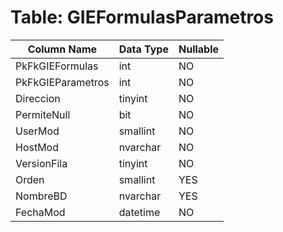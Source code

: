 # Table: GIEFormulasParametros

| Column Name | Data Type | Nullable |
|-------------|-----------|----------|
| PkFkGIEFormulas | int | NO |
| PkFkGIEParametros | int | NO |
| Direccion | tinyint | NO |
| PermiteNull | bit | NO |
| UserMod | smallint | NO |
| HostMod | nvarchar | NO |
| VersionFila | tinyint | NO |
| Orden | smallint | YES |
| NombreBD | nvarchar | YES |
| FechaMod | datetime | NO |
